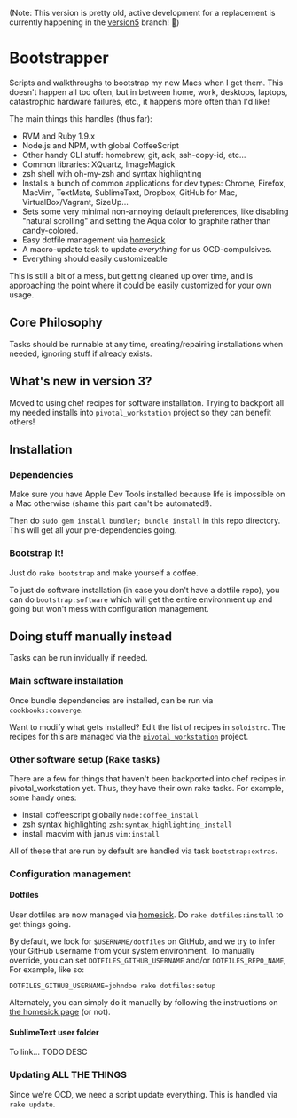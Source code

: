 (Note: This version is pretty old, active development for a replacement is
currently happening in the [version5](https://github.com/mroth/bootstrapper/tree/version5)
 branch! :eyes:)

# Bootstrapper
Scripts and walkthroughs to bootstrap my new Macs when I get them.  This doesn't happen all too often, but in between home, work, desktops, laptops, catastrophic hardware failures, etc., it happens more often than I'd like!

The main things this handles (thus far):

 - RVM and Ruby 1.9.x
 - Node.js and NPM, with global CoffeeScript
 - Other handy CLI stuff: homebrew, git, ack, ssh-copy-id, etc...
 - Common libraries: XQuartz, ImageMagick
 - zsh shell with oh-my-zsh and syntax highlighting
 - Installs a bunch of common applications for dev types: Chrome, Firefox, MacVim, TextMate, SublimeText, Dropbox, GitHub for Mac, VirtualBox/Vagrant, SizeUp...
 - Sets some very minimal non-annoying default preferences, like disabling "natural scrolling" and setting the Aqua color to graphite rather than candy-colored.
 - Easy dotfile management via [homesick](https://github.com/technicalpickles/homesick)
 - A macro-update task to update *everything* for us OCD-compulsives.
 - Everything should easily customizeable

This is still a bit of a mess, but getting cleaned up over time, and is approaching the point where it could be easily customized for your own usage.


## Core Philosophy
Tasks should be runnable at any time, creating/repairing installations when needed, ignoring stuff if already exists.

## What's new in version 3?
Moved to using chef recipes for software installation.  Trying to backport all my needed installs into `pivotal_workstation` project so they can benefit others!

## Installation

### Dependencies
Make sure you have Apple Dev Tools installed because life is impossible on a Mac otherwise (shame this part can't be automated!).

Then do `sudo gem install bundler; bundle install` in this repo directory.  This will get all your pre-dependencies going.

### Bootstrap it!
Just do `rake bootstrap` and make yourself a coffee.

To just do software installation (in case you don't have a dotfile repo), you can do `bootstrap:software` which will get the entire environment up and going but won't mess with configuration management.

## Doing stuff manually instead
Tasks can be run invidually if needed.

### Main software installation

Once bundle dependencies are installed, can be run via `cookbooks:converge`.

Want to modify what gets installed?  Edit the list of recipes in `soloistrc`.  The recipes for this are managed via the [`pivotal_workstation`](https://github.com/pivotal/pivotal_workstation) project.

### Other software setup (Rake tasks)
There are a few for things that haven't been backported into chef recipes in pivotal_workstation yet.  Thus, they have their own rake tasks.  For example, some handy ones:

  * install coffeescript globally `node:coffee_install`
  * zsh syntax highlighting `zsh:syntax_highlighting_install`
  * install macvim with janus `vim:install`

All of these that are run by default are handled via task `bootstrap:extras`.

### Configuration management
#### Dotfiles
User dotfiles are now managed via [homesick](https://github.com/technicalpickles/homesick).  Do `rake dotfiles:install` to get things going.

By default, we look for `$USERNAME/dotfiles` on GitHub, and we try to infer your GitHub username from your system environment.  To manually override, you can set `DOTFILES_GITHUB_USERNAME` and/or `DOTFILES_REPO_NAME`, For example, like so:

```
DOTFILES_GITHUB_USERNAME=johndoe rake dotfiles:setup
```

Alternately, you can simply do it manually by following the instructions on [the homesick page](https://github.com/technicalpickles/homesick) (or not).

#### SublimeText user folder
To link... TODO DESC

### Updating ALL THE THINGS
Since we're OCD, we need a script update everything.  This is handled via `rake update`.
